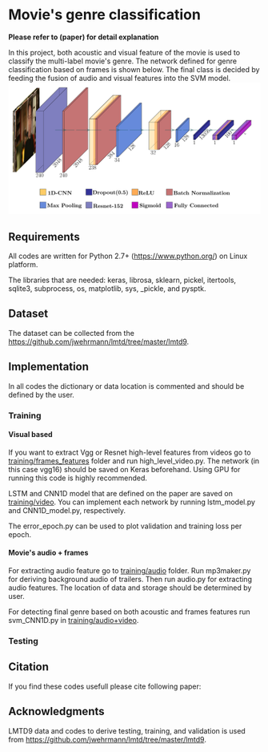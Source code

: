 # Movie's genre classification

**Please refer to (paper) for detail explanation**

In this project, both acoustic and visual feature of the movie is used to classify the multi-label movie's genre. The network defined for genre classification based on frames is shown below. The final class is decided by feeding the fusion of audio and visual features into the SVM model.  
![Image of network](https://github.com/Tinbeh97/MovieGenre/blob/master/conv.png)

## Requirements

All codes are written for Python 2.7+ (https://www.python.org/) on Linux platform. 

The libraries that are needed: keras, librosa, sklearn, pickel, itertools, sqlite3, subprocess, os, matplotlib, sys, _pickle, and pysptk.

## Dataset

The dataset can be collected from the https://github.com/jwehrmann/lmtd/tree/master/lmtd9.

## Implementation

In all codes the dictionary or data location is commented and should be defined by the user.  

### Training

#### Visual based

If you want to extract Vgg or Resnet high-level features from videos go to [training/frames_features](./training/frames_features) folder and run high_level_video.py. The network (in this case vgg16) should be saved on Keras beforehand. Using GPU for running this code is highly recommended.

LSTM and CNN1D model that are defined on the paper are saved on [training/video](./training/video). You can implement each network by running lstm_model.py and CNN1D_model.py, respectively.

The error_epoch.py can be used to plot validation and training loss per epoch.

#### Movie's audio + frames

For extracting audio feature go to [training/audio](./training/audio) folder. Run mp3maker.py for deriving background audio of trailers. Then run audio.py for extracting audio features. The location of data and storage should be determined by user. 

For detecting final genre based on both acoustic and frames features run svm_CNN1D.py in [training/audio+video](./training/audio+video).

### Testing


## Citation

If you find these codes usefull please cite following paper:



## Acknowledgments

LMTD9 data and codes to derive testing, training, and validation is used from https://github.com/jwehrmann/lmtd/tree/master/lmtd9.
